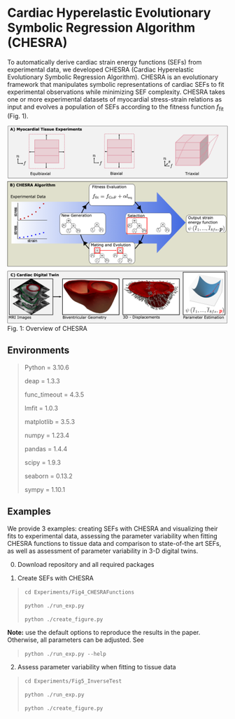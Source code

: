 # Cardiac Hyperelastic Evolutionary Symbolic Regression Algorithm (CHESRA)

To automatically derive cardiac strain energy functions (SEFs) from experimental data, we developed CHESRA 
(Cardiac Hyperelastic Evolutionary Symbolic Regression Algorithm). 
CHESRA is an evolutionary framework that manipulates symbolic representations of cardiac SEFs to fit experimental 
observations while minimizing SEF complexity. CHESRA takes one or more experimental 
datasets of myocardial stress-strain relations as input and evolves a population 
of SEFs according to the fitness function $f_\text{fit}$ (Fig. 1).

![workflow.png](Figures/workflow.png)
Fig. 1: Overview of CHESRA

## Environments

>Python = 3.10.6
> 
>deap = 1.3.3
> 
>func_timeout = 4.3.5
>
>lmfit = 1.0.3
> 
>matplotlib = 3.5.3
>
>numpy = 1.23.4
>
>pandas = 1.4.4
> 
>scipy = 1.9.3
> 
>seaborn = 0.13.2
> 
>sympy = 1.10.1

## Examples

We provide 3 examples: creating SEFs with CHESRA and visualizing their fits to experimental data, assessing the parameter 
variability when fitting CHESRA functions to tissue data and comparison to state-of-the art SEFs, as well as assessment 
of parameter variability in 3-D digital twins. 

0. Download repository and all required packages

2. Create SEFs with CHESRA

>`cd Experiments/Fig4_CHESRAFunctions`
> 
>`python ./run_exp.py`
> 
> `python ./create_figure.py`
> 
**Note:** use the default options to reproduce the results in the paper. Otherwise, all parameters can be adjusted. See

>`python ./run_exp.py --help`


2. Assess parameter variability when fitting to tissue data
>`cd Experiments/Fig5_InverseTest`
> 
>`python ./run_exp.py`
> 
> `python ./create_figure.py`